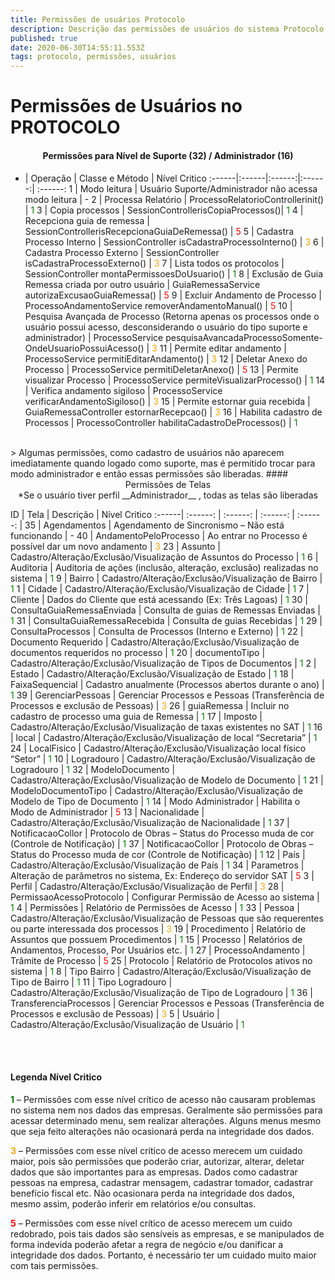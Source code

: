 ```yaml
---
title: Permissões de usuários Protocolo
description: Descrição das permissões de usuários do sistema Protocolo
published: true
date: 2020-06-30T14:55:11.553Z
tags: protocolo, permissões, usuários
---
```


# Permissões de Usuários no PROTOCOLO

#### <center>Permissões para Nível de Suporte (32) / Administrador (16)</center> 

* | Operação | Classe e Método | Nível Critico
:------|:------|:------:|:------:| :------:
1 | Modo leitura | Usuário Suporte/Administrador não acessa modo leitura | -
2 | Processa Relatório | ProcessoRelatorioControllerinit() | <span style="color:green">1</span>
3 | Copia processos | SessionControllerisCopiaProcessos()| <span style="color:green">1</span>
4 | Recepciona guia de remessa | SessionControllerisRecepcionaGuiaDeRemessa() | <span style="color:red">5</span>
5  |  Cadastra Processo Interno  |  SessionController isCadastraProcessoInterno()  |  <span style="color:orange">3</span>
6  |  Cadastra Processo Externo  |  SessionController isCadastraProcessoExterno()  |  <span style="color:orange">3</span>
7  |  Lista todos os protocolos  |  SessionController montaPermissoesDoUsuario()  |  <span style="color:green">1</span>
8  |  Exclusão de Guia Remessa criada por outro usuário  |  GuiaRemessaService autorizaExcusaoGuiaRemessa()  |  <span style="color:red">5</span>
9  |  Excluir Andamento de Processo  |  ProcessoAndamentoService removerAndamentoManual()  |  <span style="color:red">5</span>
10  |  Pesquisa Avançada de Processo (Retorna apenas os processos onde o usuário possui acesso, desconsiderando o usuário do tipo suporte e administrador)  |  ProcessoService pesquisaAvancadaProcessoSomente- OndeUsuarioPossuiAcesso()  |  <span style="color:orange">3</span>
11  |  Permite editar andamento  |  ProcessoService permitiEditarAndamento()  |  <span style="color:orange">3</span>
12  |  Deletar Anexo do Processo  |  ProcessoService permitiDeletarAnexo()  |  <span style="color:red">5</span>
13  |  Permite visualizar Processo  |  ProcessoService permiteVisualizarProcesso()  |  <span style="color:green">1</span>
14  |  Verifica andamento sigiloso  |  ProcessoService verificarAndamentoSigiloso()  |  <span style="color:orange">3</span>
15  |  Permite estornar guia recebida  |  GuiaRemessaController estornarRecepcao()  |  <span style="color:orange">3</span>
16  |  Habilita cadastro de Processos  |  ProcessoController habilitaCadastroDeProcessos()  |  <span style="color:green">1</span>

<br/>
> Algumas permissões, como cadastro de usuários não aparecem imediatamente quando
logado como suporte, mas é permitido trocar para modo administrador e então essas
permissões são liberadas.
#### <center> Permissões de Telas </center> 
<center>*Se o usuário tiver perfil  __Administrador__ , todas as telas são liberadas</center>

ID | Tela | Descrição | Nível Critico
:------| :------: | :------: | :------: | :------: |
35  |  Agendamentos  |  Agendamento de Sincronismo – Não está funcionando  |  -
40  |  AndamentoPeloProcesso  |  Ao entrar no Processo é possível dar um novo andamento  |  <span style="color:orange">3</span>
23  |  Assunto  |  Cadastro/Alteração/Exclusão/Visualização de Assuntos do Processo  |  <span style="color:green">1</span>
6  |  Auditoria  |  Auditoria de ações (inclusão, alteração, exclusão) realizadas no sistema  |  <span style="color:green">1</span>
9  |  Bairro  |  Cadastro/Alteração/Exclusão/Visualização de Bairro  |  <span style="color:green">1</span>
1  |  Cidade  |  Cadastro/Alteração/Exclusão/Visualização de Cidade  |  <span style="color:green">1</span>
7  |  Cliente  |  Dados do Cliente que está acessando (Ex: Três Lagoas)  |  <span style="color:green">1</span>
30  |  ConsultaGuiaRemessaEnviada  |  Consulta de guias de Remessas Enviadas  |  <span style="color:green">1</span>
31  |  ConsultaGuiaRemessaRecebida  |  Consulta de guias Recebidas  |  <span style="color:green">1</span>
29  |  ConsultaProcessos  |  Consulta de Processos (Interno e Externo)  |  <span style="color:green">1</span>
22  |  Documento Requerido  |  Cadastro/Alteração/Exclusão/Visualização de documentos requeridos no processo  |  <span style="color:green">1</span>
20  |  documentoTipo  |  Cadastro/Alteração/Exclusão/Visualização de Tipos de Documentos  |  <span style="color:green">1</span>
2  |  Estado  |  Cadastro/Alteração/Exclusão/Visualização de Estado  |  <span style="color:green">1</span>
18  |  FaixaSequencial  |  Cadastro anualmente (Processos abertos durante o ano)  |  <span style="color:green">1</span>
39  |  GerenciarPessoas  |  Gerenciar Processos e Pessoas (Transferência de Processos e exclusão de Pessoas)  |  <span style="color:orange">3</span>
26  |  guiaRemessa  |  Incluir no cadastro de processo uma guia de Remessa  |  <span style="color:green">1</span>
17  |  Imposto  |  Cadastro/Alteração/Exclusão/Visualização de taxas existentes no SAT  |  <span style="color:green">1</span>
16  |  local  |  Cadastro/Alteração/Exclusão/Visualização de local “Secretaria”  |  <span style="color:green">1</span>
24  |  LocalFisico  |  Cadastro/Alteração/Exclusão/Visualização local físico “Setor”  |  <span style="color:green">1</span>
10  |  Logradouro  |  Cadastro/Alteração/Exclusão/Visualização de Logradouro  |  <span style="color:green">1</span>
32  |  ModeloDocumento  |  Cadastro/Alteração/Exclusão/Visualização de Modelo de Documento  |  <span style="color:green">1</span>
21  |  ModeloDocumentoTipo  |  Cadastro/Alteração/Exclusão/Visualização de Modelo de Tipo de Documento  |  <span style="color:green">1</span>
14  |  Modo Administrador  |  Habilita o Modo de Administrador  |  <span style="color:red">5</span>
13  |  Nacionalidade  |  Cadastro/Alteração/Exclusão/Visualização de Nacionalidade  |  <span style="color:green">1</span>
37  |  NotificacaoCollor  |  Protocolo de Obras – Status do Processo muda de cor (Controle de Notificação)  |  <span style="color:green">1</span>
37  |  NotificacaoCollor  |  Protocolo de Obras – Status do Processo muda de cor (Controle de Notificação)  |  <span style="color:green">1</span>
12  |  País  |  Cadastro/Alteração/Exclusão/Visualização de País  |  <span style="color:green">1</span>
34  |  Parametros  |  Alteração de parâmetros no sistema, Ex: Endereço do servidor SAT  |  <span style="color:red">5</span>
3  |  Perfil  |  Cadastro/Alteração/Exclusão/Visualização de Perfil  |  <span style="color:orange">3</span>
28  |  PermissaoAcessoProtocolo  |  Configurar Permissão de Acesso ao sistema  |  <span style="color:green">1</span>
4  |  Permissões  |  Relatório de Permissões de Acesso  |  <span style="color:green">1</span>
33  |  Pessoa  |  Cadastro/Alteração/Exclusão/Visualização de Pessoas que são requerentes ou parte interessada dos processos  |  <span style="color:orange">3</span>
19  |  Procedimento  |  Relatório de Assuntos que possuem Procedimentos  |  <span style="color:green">1</span>
15  |  Processo  |  Relatórios de Andamentos, Processo, Por Usuários etc.  |  <span style="color:green">1</span>
27  |  ProcessoAndamento  |  Trâmite de Processo  |  <span style="color:red">5</span>
25  |  Protocolo  |  Relatório de Protocolos ativos no sistema  |  <span style="color:green">1</span>
8  |  Tipo Bairro  |  Cadastro/Alteração/Exclusão/Visualização de Tipo de Bairro  |  <span style="color:green">1</span>
11  |  Tipo Logradouro  |  Cadastro/Alteração/Exclusão/Visualização de Tipo de Logradouro  |  <span style="color:green">1</span>
36  |  TransferenciaProcessos  |  Gerenciar Processos e Pessoas (Transferência de Processos e exclusão de Pessoas)  |  <span style="color:orange">3</span>
5  |  Usuário  |  Cadastro/Alteração/Exclusão/Visualização de Usuário  |  <span style="color:green">1</span>

<br/><br/>

#### Legenda Nível Critico
<span style="color:green">**1**</span>  – Permissões com esse nível crítico de acesso não causaram problemas no sistema nem
nos dados das empresas. Geralmente são permissões para acessar determinado menu, sem
realizar alterações. Alguns menus mesmo que seja feito alterações não ocasionará perda
na integridade dos dados.

<span style="color:orange">**3**</span> – Permissões com esse nível crítico de acesso merecem um cuidado maior, pois são
permissões que poderão criar, autorizar, alterar, deletar dados que são importantes para
as empresas. Dados como cadastrar pessoas na empresa, cadastrar mensagem, cadastrar
tomador, cadastrar benefício fiscal etc. Não ocasionara perda na integridade dos dados,
mesmo assim, poderão inferir em relatórios e/ou consultas.

<span style="color:red">**5**</span> – Permissões com esse nível crítico de acesso merecem um cuido redobrado, pois tais
dados são sensíveis as empresas, e se manipulados de forma indevida poderão afetar a
regra de negócio e/ou danificar a integridade dos dados. Portanto, é necessário ter um
cuidado muito maior com tais permissões.